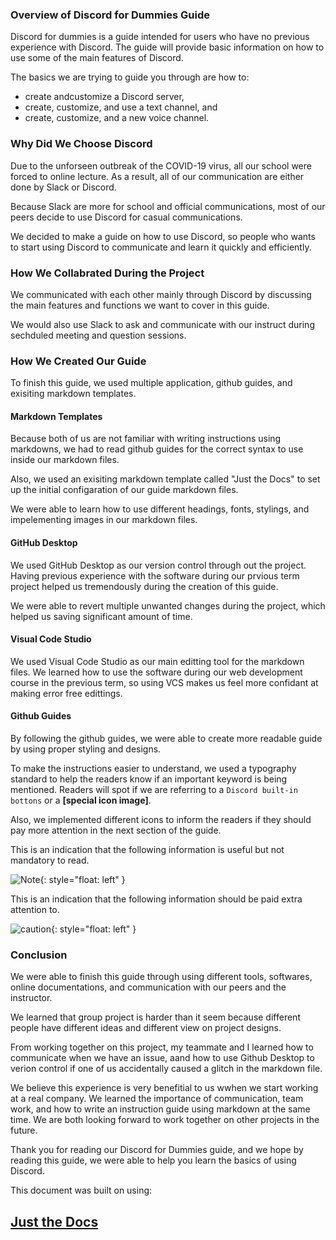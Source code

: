 ### Overview of Discord for Dummies Guide

Discord for dummies is a guide intended for users who have no previous experience with Discord. The guide will provide basic information on how to use some of the main features of Discord.

The basics we are trying to guide you through are how to: 
- create andcustomize a Discord server,
- create, customize, and use a text channel, and
- create, customize, and a new voice channel.

### Why Did We Choose Discord

Due to the unforseen outbreak of the COVID-19 virus, all our school were forced to online lecture. As a result, all of our communication are either done by Slack or Discord. 

Because Slack are more for school and official communications, most of our peers decide to use Discord for casual communications. 

We decided to make a guide on how to use Discord, so people who wants to start using Discord to communicate and learn it quickly and efficiently.

### How We Collabrated During the Project

We communicated with each other mainly through Discord by discussing the main features and functions we want to cover in this guide.

We would also use Slack to ask and communicate with our instruct during sechduled meeting and question sessions.


### How We Created Our Guide
To finish this guide, we used multiple application, github guides, and exisiting markdown templates.

#### Markdown Templates

Because both of us are not familiar with writing instructions using markdowns, we had to read github guides for the correct syntax to use inside our markdown files.

Also, we used an exisiting markdown template called "Just the Docs" to set up the initial configaration of our guide markdown files.

We were able to learn how to use different headings, fonts, stylings, and impelementing images in our markdown files.

#### GitHub Desktop

We used GitHub Desktop as our version control through out the project. Having previous experience with the software during our prvious term project helped us tremendously during the creation of this guide.

We were able to revert multiple unwanted changes during the project, which helped us saving significant amount of time.

#### Visual Code Studio

We used Visual Code Studio as our main editting tool for the markdown files. We learned how to use the software during our web development course in the previous term, so using VCS makes us feel more confidant at making error free edittings.

#### Github Guides

By following the github guides, we were able to create more readable guide by using proper styling and designs.

To make the instructions easier to understand, we used a typography standard to help the readers know if an important keyword is being mentioned. Readers will spot if we are referring to a `Discord built-in bottons` or a **[special icon image]**.

Also, we implemented different icons to inform the readers if they should pay more attention in the next section of the guide.

This is an indication that the following information is useful but not mandatory to read.

![Note](https://github.com/bobsmithliu/discordfordummies/blob/gh-pages/assets/images/comm-user-doc-pic/note.png?raw=true){: style="float: left" }

This is an indication that the following information should be paid extra attention to.

![caution](https://github.com/bobsmithliu/discordfordummies/blob/gh-pages/assets/images/comm-user-doc-pic/caution.png?raw=true){: style="float: left" }

### Conclusion

We were able to finish this guide through using different tools, softwares, online documentations, and communication with our peers and the instructor.

We learned that group project is harder than it seem because different people have different ideas and different view on project designs. 

From working together on this project, my teammate and I learned how to communicate when we have an issue, aand how to use Github Desktop to verion control if one of us accidentally caused a glitch in the markdown file.

We believe this experience is very benefitial to us wwhen we start working at a real company. We learned the importance of communication, team work, and how to write an instruction guide using markdown at the same time. We are both looking forward to work together on other projects in the future.

Thank you for reading our Discord for Dummies guide, and we hope by reading this guide, we were able to help you learn the basics of using Discord.

This document was built on using: <a href="https://github.com/pmarsceill/just-the-docs"><h2>Just the Docs</h2></a>
